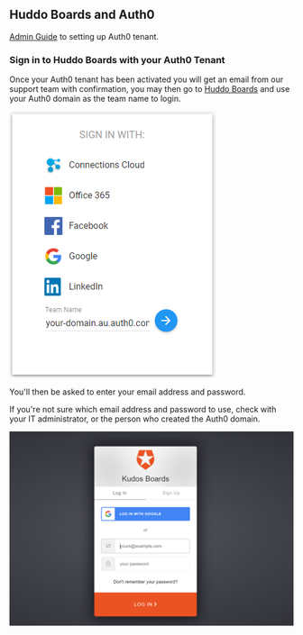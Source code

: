 ## Huddo Boards and Auth0

[Admin Guide](../auth0/index.md) to setting up Auth0 tenant.

### Sign in to Huddo Boards with your Auth0 Tenant

Once your Auth0 tenant has been activated you will get an email from our support team with confirmation, you may then go to [Huddo Boards](https://boards.huddo.com) and use your Auth0 domain as the team name to login.

![Huddo Boards Login](../auth0/img/boards-login.png)


You'll then be asked to enter your email address and password.

If you're not sure which email address and password to use, check with your IT administrator, or the person who created the Auth0 domain.

![Huddo Boards Login](../auth0/img/boards-login2.png)
